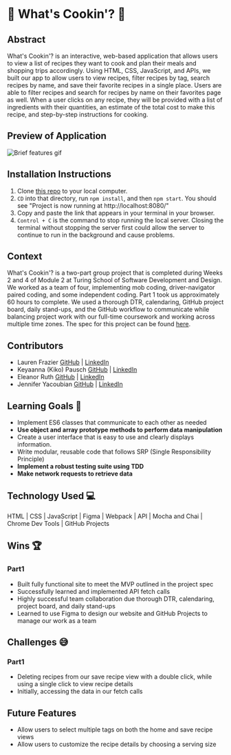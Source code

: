 # 🍴 What's Cookin'? 🍴️

## Abstract
What's Cookin'? is an interactive, web-based application that allows users to view a list of recipes they want to cook and plan their meals and shopping trips accordingly. Using HTML, CSS, JavaScript, and APIs, we built our app to allow users to view recipes, filter recipes by tag, search recipes by name, and save their favorite recipes in a single place. Users are able to filter recipes and search for recipes by name on their favorites page as well. When a user clicks on any recipe, they will be provided with a list of ingredients with their quantities, an estimate of the total cost to make this recipe, and step-by-step instructions for cooking.

## Preview of Application
![Brief features gif](https://media.giphy.com/media/V4bSMD3CFTpIQhFgDd/giphy.gif)

## Installation Instructions
1. Clone [this repo](https://github.com/Eleanorgruth/whats-cookin) to your local computer.
2. `CD` into that directory, run `npm install`, and then `npm start`. You should see "Project is now running at http://localhost:8080/"
3. Copy and paste the link that appears in your terminal in your browser.
4. `Control + C` is the command to stop running the local server. Closing the terminal without stopping the server first could allow the server to continue to run in the background and cause problems.

## Context
What's Cookin'? is a two-part group project that is completed during Weeks 2 and 4 of Module 2 at Turing School of Software Development and Design. We worked as a team of four, implementing mob coding, driver-navigator paired coding, and some independent coding. Part 1 took us approximately 60 hours to complete. We used a thorough DTR, calendaring, GitHub project board, daily stand-ups, and the GitHub workflow to communicate while balancing project work with our full-time coursework and working across multiple time zones. The spec for this project can be found [here](https://frontend.turing.edu/projects/whats-cookin-part-one.html).

## Contributors
- Lauren Frazier [GitHub](https://github.com/FrazierLE) | [LinkedIn](https://www.linkedin.com/in/lauren-frazier-745053188/)
- Keyaanna (Kiko) Pausch [GitHub](https://github.com/knpausch) | [LinkedIn](https://www.linkedin.com/in/knpausch/)
- Eleanor Ruth [GitHub](https://github.com/Eleanorgruth) | [LinkedIn](https://www.linkedin.com/in/eleanorgruth/)
- Jennifer Yacoubian [GitHub](https://github.com/jmyacobn) | [LinkedIn](https://www.linkedin.com/in/jennifer-yacoubian/)

## Learning Goals 🎯
- Implement ES6 classes that communicate to each other as needed
- **Use object and array prototype methods to perform data manipulation**
- Create a user interface that is easy to use and clearly displays information.
- Write modular, reusable code that follows SRP (Single Responsibility Principle)
- **Implement a robust testing suite using TDD**
- **Make network requests to retrieve data**

## Technology Used 💻
HTML | CSS | JavaScript | Figma | Webpack | API | Mocha and Chai | Chrome Dev Tools | GitHub Projects

## Wins 🏆
### Part1
- Built fully functional site to meet the MVP outlined in the project spec
- Successfully learned and implemented API fetch calls
- Highly successful team collaboration due thorough DTR, calendaring, project board, and daily stand-ups
- Learned to use Figma to design our website and GitHub Projects to manage our work as a team

## Challenges 😅
### Part1
- Deleting recipes from our save recipe view with a double click, while using a single click to view recipe details
- Initially, accessing the data in our fetch calls

## Future Features
- Allow users to select multiple tags on both the home and save recipe views
- Allow users to customize the recipe details by choosing a serving size
